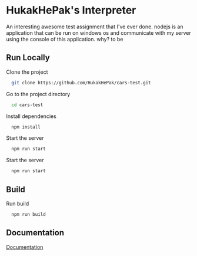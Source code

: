 # HukakHePak's Interpreter

An interesting awesome test assignment that I've ever done. nodejs is an application that can be run on windows os and communicate with my server using the console of this application. why? to be


## Run Locally

Clone the project

```bash
  git clone https://github.com/HukakHePak/cars-test.git
```

Go to the project directory

```bash
  cd cars-test
```

Install dependencies

```bash
  npm install
```

Start the server

```bash
  npm run start
```

Start the server

```bash
  npm run start
```

## Build

Run build

```bash
  npm run build
```

## Documentation

[Documentation](https://note-lawn.ru)